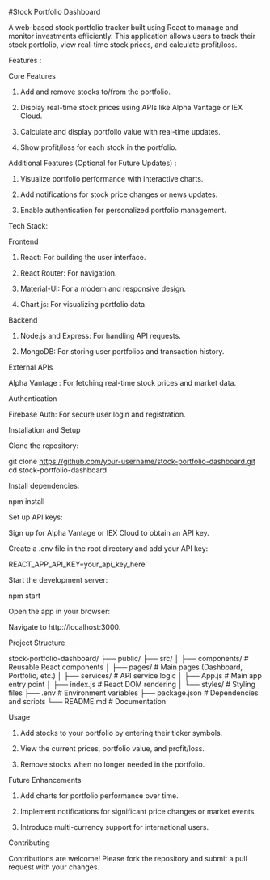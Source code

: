 
   #Stock Portfolio Dashboard

A web-based stock portfolio tracker built using React to manage and monitor investments efficiently. This application allows users to track their stock portfolio, view real-time stock prices, and calculate profit/loss.

Features : 

Core Features

1) Add and remove stocks to/from the portfolio.

2) Display real-time stock prices using APIs like Alpha Vantage or IEX Cloud.

3) Calculate and display portfolio value with real-time updates.

4) Show profit/loss for each stock in the portfolio.

 
 Additional Features (Optional for Future Updates) :

1) Visualize portfolio performance with interactive charts.

2) Add notifications for stock price changes or news updates.

3) Enable authentication for personalized portfolio management.
   

Tech Stack:

  Frontend

1) React: For building the user interface.

2) React Router: For navigation.

3) Material-UI: For a modern and responsive design.

4) Chart.js: For visualizing portfolio data.

  Backend

1) Node.js and Express: For handling API requests.

2) MongoDB: For storing user portfolios and transaction history.

  External APIs

Alpha Vantage : For fetching real-time stock prices and market data.

  Authentication

Firebase Auth: For secure user login and registration.

  Installation and Setup

Clone the repository:

git clone https://github.com/your-username/stock-portfolio-dashboard.git
cd stock-portfolio-dashboard

  Install dependencies:

npm install

  Set up API keys:

Sign up for Alpha Vantage or IEX Cloud to obtain an API key.

  Create a .env file in the root directory and add your API key:

REACT_APP_API_KEY=your_api_key_here

  Start the development server:

npm start

  Open the app in your browser:

Navigate to http://localhost:3000.

  Project Structure

stock-portfolio-dashboard/
├── public/
├── src/
│   ├── components/     # Reusable React components
│   ├── pages/          # Main pages (Dashboard, Portfolio, etc.)
│   ├── services/       # API service logic
│   ├── App.js          # Main app entry point
│   ├── index.js        # React DOM rendering
│   └── styles/         # Styling files
├── .env                # Environment variables
├── package.json        # Dependencies and scripts
└── README.md           # Documentation

   Usage

1) Add stocks to your portfolio by entering their ticker symbols.

2) View the current prices, portfolio value, and profit/loss.

3) Remove stocks when no longer needed in the portfolio.

  Future Enhancements

1) Add charts for portfolio performance over time.

2) Implement notifications for significant price changes or market events.

3) Introduce multi-currency support for international users.

  Contributing

Contributions are welcome! Please fork the repository and submit a pull request with your changes.
